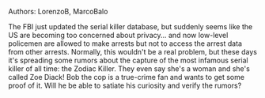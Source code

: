 Authors: LorenzoB, MarcoBalo

The FBI just updated the serial killer database, but suddenly seems like the US are becoming too concerned about privacy... and now low-level policemen are allowed to make arrests but not to access the arrest data from other arrests. Normally, this wouldn't be a real problem, but these days it's spreading some rumors about the capture of the most infamous serial killer of all time: the Zodiac Killer. They even say she's a woman and she's called Zoe Diack! Bob the cop is a true-crime fan and wants to get some proof of it. Will he be able to satiate his curiosity and verify the rumors?
